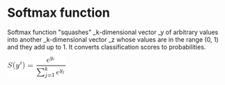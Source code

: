 # Softmax function
Softmax function "squashes" _k-dimensional vector _y of arbitrary values into another _k-dimensional vector _z whose values are in the range (0, 1) and they add up to 1. It converts classification scores to probabilities.

![Softmax function](images/softmax.gif "Softmax function")



